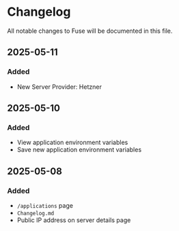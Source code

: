 # Changelog

All notable changes to Fuse will be documented in this file.

## 2025-05-11

### Added

- New Server Provider: Hetzner

## 2025-05-10

### Added

- View application environment variables
- Save new application environment variables

## 2025-05-08

### Added

- `/applications` page
- `Changelog.md`
- Public IP address on server details page
